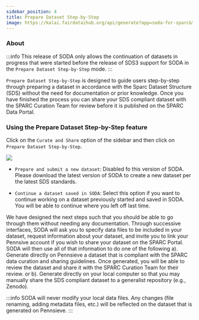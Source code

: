 ```yaml
---
sidebar_position: 4
title: Prepare Dataset Step-by-Step
image: https://kalai.fairdataihub.org/api/generate?app=soda-for-sparc&title=What%20is%20SODA%20for%20SPARC%3F&description=SODA%20(Software%20to%20Organize%20Data%20Automatically)%20for%20SPARC%20is%20a%20cross-platform%20desktop%20software%20that%20allows%20SPARC-funded%20researchers%20to%20easily%20comply%20with%20the%20FAIR%20SPARC%20Data%20curation%20and%20sharing%20guidelines&org=fairdataihub
---
```


### About

:::info
This release of SODA only allows the continuation of datasets in progress that were started before the release of SDS3 support for SODA in the `Prepare Dataset Step-by-Step` mode.
:::

`Prepare Dataset Step-by-Step` is designed to guide users step-by-step through preparing a dataset in accordance with the Sparc Dataset Structure (SDS) without the need for documentation or prior knowledge. Once you have finished the process you can share your SDS compliant dataset with the SPARC Curation Team for review before it is published on the SPARC Data Portal.

### Using the Prepare Dataset Step-by-Step feature

Click on the `Curate and Share` option of the sidebar and then click on `Prepare Dataset Step-by-Step`.

![](/img/HomePage.png)

- `Prepare and submit a new dataset`: Disabled fo this version of SODA. Please download the latest version of SODA to create a new dataset per the latest SDS standards.

- `Continue a dataset saved in SODA`: Select this option if you want to continue working on a dataset previously started and saved in SODA. You will be able to continue where you left off last time.

We have designed the next steps such that you should be able to go through them without needing any documentation. Through successive interfaces, SODA will ask you to specify data files to be included in your dataset, request information about your dataset, and invite you to link your Pennsive account if you wish to share your dataset on the SPARC Portal. SODA will then use all of that information to do one of the following a). Generate directly on Pennsieve a dataset that is compliant with the SPARC data curation and sharing guidelines. Once generated, you will be able to review the dataset and share it with the SPARC Curation Team for their review. or b). Generate directly on your local computer so that you may manually share the SDS compliant dataset to a generalist repository (e.g., Zenodo).

:::info
SODA will never modify your local data files. Any changes (file renaming, adding metadata files, etc.) will be reflected on the dataset that is generated on Pennsieve.
:::

<PageFeedback />
